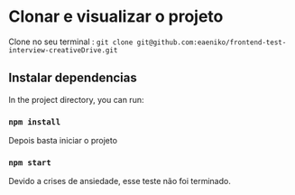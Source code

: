 # Clonar e visualizar o projeto

Clone no seu terminal : `git clone git@github.com:eaeniko/frontend-test-interview-creativeDrive.git`

## Instalar dependencias

In the project directory, you can run:

### `npm install`

Depois basta iniciar o projeto

### `npm start`

Devido a crises de ansiedade, esse teste não foi terminado.
